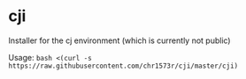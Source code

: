 # cji
Installer for the cj environment (which is currently not public)

Usage:
`bash <(curl -s https://raw.githubusercontent.com/chr1573r/cji/master/cji)`

